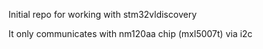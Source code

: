 Initial repo for working with stm32vldiscovery

It only communicates with nm120aa chip (mxl5007t) via i2c
